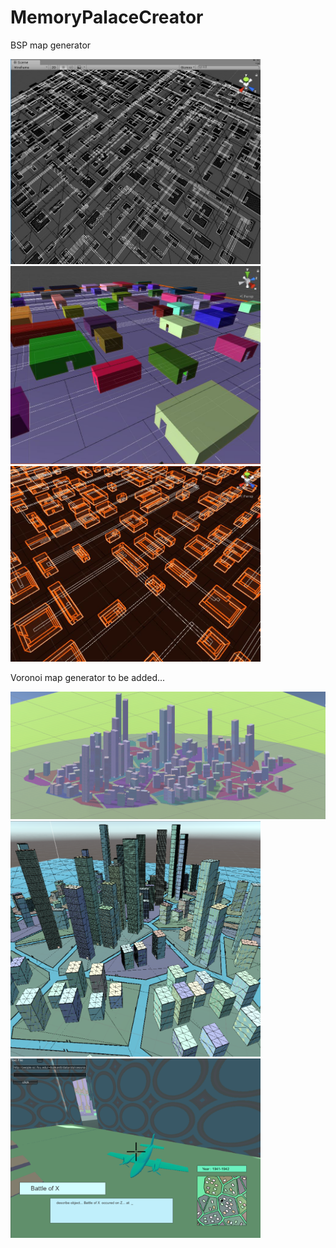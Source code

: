 # MemoryPalaceCreator
BSP map generator

<img alt="MPC" src="/WF.JPG" width="400" />
<img alt="MPC" src="/I.JPG" width="400" />
<img alt="MPC" src="/MPC.JPG" width="400" />

Voronoi map generator to be added...


<img alt="MPC" src="/MPC_V.png" width="600" />
<img alt="MPC" src="/MPC1.png" width="400" />
<img alt="MPC" src="/MPC_FPV.png" width="400" />
